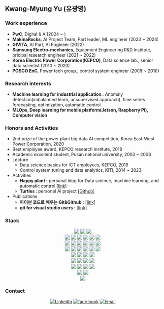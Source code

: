 ## Kwang-Myung Yu (유광명)

### Work experience
- **PwC**, Digital & AI(2024 ~ )
- **MakinaRocks**, AI Project Team, Part leader, ML engineer (2023 ~ 2024)
- **GIVITA**, AI Part, AI Engineer (2022)
- **Samsung Electro-mechanics**, Equipment Engineering R&D Institute, pricipal research engineer (2021 ~ 2022)
- **Korea Electric Power Corporation(KEPCO)**, Data science lab., senior data scientist (2010 ~ 2020)
- **POSCO EnC**, Power tech group., control system engineer (2008 ~ 2010)

### Research interests  
- **Machine learning for industrial application :** Anomaly detection(imbalanced learn, unsupervised approach), time series forecasting, optimization, automatic control
- **MLOps, Deep learning for mobile platform(Jetson, Raspberry Pi), Computer vision**

### Honors and Activities
- 2nd prize of the power plant big data AI competition, Korea East-West Power Corporation, 2020  
- Best employee award, KEPCO research institute, 2018  
- Academic excellent student, Pusan national university, 2003 ~ 2006
- Lecture 
    - Data science basics for ICT employees, KEPCO, 2019  
    - Control system tuning and data analytics, KITI, 2014 ~ 2023  
- Activities  
    - **Happy plant :** personal blog for Data science, machine learning, and automatic control [[link]](https://sguys99.github.io/) 
    - **Turtles :** personal AI project [[Github]](https://github.com/turtles3040)
- Publications
    - **파이썬 코드로 배우는 Git&Github** : [[link]](https://www.youngjin.com/book/book_detail.asp?prod_cd=9788931467659&seq=7193&cate_cd=1&child_cate_cd=9&goPage=1&orderByCd=1)
    - **git for visual studio users** : [[link]](https://wikidocs.net/book/7060)

### Stack
<div align=center>
<img src="https://img.shields.io/badge/Ubuntu-E95420?style=for-the-badge&logo=Ubuntu&logoColor=white">
<img src="https://img.shields.io/badge/mac OS-000000?style=for-the-badge&logo=macOS&logoColor=white">
<img src="https://img.shields.io/badge/WSL2-0078D6?style=for-the-badge&logo=Windows%2B%2B&logoColor=white">   
<br>
<img src="https://img.shields.io/badge/python-3776AB?style=for-the-badge&logo=python&logoColor=white">
<img src="https://img.shields.io/badge/C-A8B9CC?style=for-the-badge&logo=C&logoColor=white">
<img src="https://img.shields.io/badge/c++-00599C?style=for-the-badge&logo=c%2B%2B&logoColor=white">
<img src="https://img.shields.io/badge/csharp-239120?style=for-the-badge&logo=csharp&logoColor=white">
<img src="https://img.shields.io/badge/MS SQL-CC2927?style=for-the-badge&logo=microsoftsqlserver&logoColor=white">
<img src="https://img.shields.io/badge/My SQL-4479A1?style=for-the-badge&logo=MySQL&logoColor=white">
<br>
<img src="https://img.shields.io/badge/NumPy-013243?style=for-the-badge&logo=NumPy&logoColor=white">
<img src="https://img.shields.io/badge/pandas-150458?style=for-the-badge&logo=pandas&logoColor=white">
<img src="https://img.shields.io/badge/scikit learn-F7931E?style=for-the-badge&logo=scikit-learn&logoColor=white">
<img src="https://img.shields.io/badge/TensorFlow-FF6F00?style=for-the-badge&logo=TensorFlow&logoColor=white">
<img src="https://img.shields.io/badge/PyTorch-EE4C2C?style=for-the-badge&logo=PyTorch&logoColor=white">
<img src="https://img.shields.io/badge/spark-E25A1C?style=for-the-badge&logo=apachespark&logoColor=white">
<br>
<img src="https://img.shields.io/badge/git-F05032?style=for-the-badge&logo=git&logoColor=white">
<img src="https://img.shields.io/badge/github-181717?style=for-the-badge&logo=github&logoColor=white">
<img src="https://img.shields.io/badge/Bitbucket-0052CC?style=for-the-badge&logo=Bitbucket&logoColor=white">
<img src="https://img.shields.io/badge/GitLab-FCA121?style=for-the-badge&logo=GitLab&logoColor=white">
<img src="https://img.shields.io/badge/Confluence-172B4D?style=for-the-badge&logo=Confluence&logoColor=white">
<img src="https://img.shields.io/badge/Jira-0052cc?style=for-the-badge&logo=Jira&logoColor=white">
<br>
<img src="https://img.shields.io/badge/Visual Studio-5c2D91?style=for-the-badge&logo=Visual Studio&logoColor=white">
<img src="https://img.shields.io/badge/Visual Studio Code-007ACC?style=for-the-badge&logo=Visual Studio Code&logoColor=white">
<img src="https://img.shields.io/badge/PyCharm-000000?style=for-the-badge&logo=PyCharm&logoColor=white">
<img src="https://img.shields.io/badge/Jupyter-F37626?style=for-the-badge&logo=Jupyter&logoColor=white">   
<br>
<img src="https://img.shields.io/badge/AWS Lambda-FF9900?style=for-the-badge&logo=AWS Lambda&logoColor=white">  
<img src="https://img.shields.io/badge/Amazon S3-569A31?style=for-the-badge&logo=Amazon S3&logoColor=white">
<img src="https://img.shields.io/badge/Amazon API Gateway-FF4F8B?style=for-the-badge&logo=Amazon API Gateway&logoColor=white">
<img src="https://img.shields.io/badge/Amazon EC2-FF9900?style=for-the-badge&logo=Amazon EC2&logoColor=white">
<br>
<img src="https://img.shields.io/badge/Flask-000000?style=for-the-badge&logo=Flask&logoColor=white">  
<img src="https://img.shields.io/badge/FastAPI-009688?style=for-the-badge&logo=FastAPI&logoColor=white">
<img src="https://img.shields.io/badge/Streamlit-FF4B4B?style=for-the-badge&logo=Streamlit&logoColor=white">
<img src="https://img.shields.io/badge/Dash-3F4F75?style=for-the-badge&logo=Plotly&logoColor=white">
<br>
<img src="https://img.shields.io/badge/Docker-2496ED?style=for-the-badge&logo=Docker&logoColor=white">  
<img src="https://img.shields.io/badge/MLflow-0194E2?style=for-the-badge&logo=MLflow&logoColor=white">
<br>
<img src="https://img.shields.io/badge/langchain-#1C3C3C?style=for-the-badge&logo=langchain&logoColor=white">    
</div>

### Contact
<p align="center">
<a href="https://www.linkedin.com/in/kmyu99/" target="_blank"><img alt="LinkedIn" src="https://img.shields.io/badge/LinkedIn-@kmyu99-blue?style=flat&logo=linkedin"></a>
<a href="https://www.facebook.com/dbrhkdaud" target="_blank"><img alt="face book" src="https://img.shields.io/badge/facebook-kmyu-blue?style=flat&logo=facebook"></a>
<a href="mailto:sguys995@gmail.com"><img alt="Email" src="https://img.shields.io/badge/Email-sguys99@gmail.com-blue?style=flat&logo=gmail"></a>
</p>
